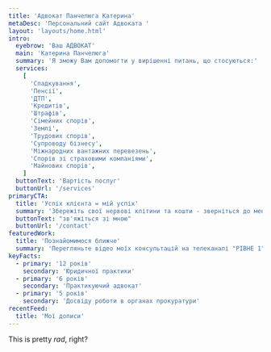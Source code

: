 ```yaml
---
title: 'Адвокат Панчелюга Катерина'
metaDesc: 'Персональний сайт Адвоката '
layout: 'layouts/home.html'
intro:
  eyebrow: 'Ваш АДВОКАТ'
  main: 'Катерина Панчелюга'
  summary: 'Я зможу Вам допомогти у вирішенні питань, що стосуються:'
  services:
    [
      'Спадкування',
      'Пенсії',
      'ДТП',
      'Кредитів',
      'Штрафів',
      'Сімейних спорів',
      'Землі',
      'Трудових спорів',
      'Супроводу бізнесу',
      'Міжнародних вантажних перевезень',
      'Спорів зі страховими компаніями',
      'Майнових спорів',
    ]
  buttonText: 'Вартість послуг'
  buttonUrl: '/services'
primaryCTA:
  title: 'Успіх клієнта = мій успіх'
  summary: 'Збережіть свої нервові клітини та кошти - зверніться до мене та живіть спокійно'
  buttonText: "зв'яжіться зі мною"
  buttonUrl: '/contact'
featuredWork:
  title: 'Познайомимося ближче'
  summary: 'Перегляньте відео моїх консультацій на телеканалі "РІВНЕ 1".'
keyFacts:
  - primary: '12 років'
    secondary: 'Юридичної практики'
  - primary: '6 років'
    secondary: 'Практикуючий адвокат'
  - primary: '5 років'
    secondary: 'Досвіду роботи в органах прокуратури'
recentFeed:
  title: 'Мої дописи'
---
```


This is pretty _rad_, right?
